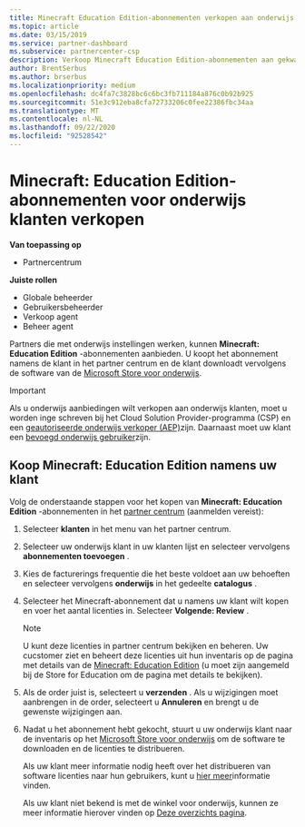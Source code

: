 ```yaml
---
title: Minecraft Education Edition-abonnementen verkopen aan onderwijs klanten
ms.topic: article
ms.date: 03/15/2019
ms.service: partner-dashboard
ms.subservice: partnercenter-csp
description: Verkoop Minecraft Education Edition-abonnementen aan gekwalificeerde onderwijs klanten die ze vervolgens kunnen downloaden uit de micro soft education Store.
author: BrentSerbus
ms.author: brserbus
ms.localizationpriority: medium
ms.openlocfilehash: dc4fa7c3828bc6c6bc3fb711184a876c0b92b925
ms.sourcegitcommit: 51e3c912eba8cfa72733206c0fee22386fbc34aa
ms.translationtype: MT
ms.contentlocale: nl-NL
ms.lasthandoff: 09/22/2020
ms.locfileid: "92528542"
---
```

# <a name="sell-minecraft-education-edition-subscriptions-to-education-customers"></a>Minecraft: Education Edition-abonnementen voor onderwijs klanten verkopen

**Van toepassing op**

-  Partnercentrum

**Juiste rollen**
-   Globale beheerder
-   Gebruikersbeheerder
-   Verkoop agent
-   Beheer agent

Partners die met onderwijs instellingen werken, kunnen **Minecraft: Education Edition** -abonnementen aanbieden. U koopt het abonnement namens de klant in het partner centrum en de klant downloadt vervolgens de software van de [Microsoft Store voor onderwijs](https://educationstore.microsoft.com). 

>[!IMPORTANT]
>Als u onderwijs aanbiedingen wilt verkopen aan onderwijs klanten, moet u worden inge schreven bij het Cloud Solution Provider-programma (CSP) en een [geautoriseerde onderwijs verkoper (AEP)](https://www.mepn.com)zijn. Daarnaast moet uw klant een [bevoegd onderwijs gebruiker](https://www.microsoftvolumelicensing.com/DocumentSearch.aspx?Mode=3&DocumentTypeId=7)zijn.  

 
## <a name="buy-minecraft-education-edition-on-behalf-of-your-customer"></a>Koop **Minecraft: Education Edition** namens uw klant

Volg de onderstaande stappen voor het kopen van **Minecraft: Education Edition** -abonnementen in het [partner centrum](https://partnercenter.microsoft.com/pcv/dashboard/overview
) (aanmelden vereist):

  1.  Selecteer **klanten** in het menu van het partner centrum.
  
  2.  Selecteer uw onderwijs klant in uw klanten lijst en selecteer vervolgens **abonnementen toevoegen** .
  
  3.  Kies de facturerings frequentie die het beste voldoet aan uw behoeften en selecteer vervolgens **onderwijs** in het gedeelte **catalogus** .

  4.  Selecteer het Minecraft-abonnement dat u namens uw klant wilt kopen en voer het aantal licenties in. Selecteer **Volgende: Review** .

      >[!NOTE]
      >U kunt deze licenties in partner centrum bekijken en beheren. Uw cucstomer ziet en beheert deze licenties uit hun inventaris op de pagina met details van de [Minecraft: Education Edition](https://educationstore.microsoft.com/store/details/minecraft-education-edition/9nblggh4r2r6) (u moet zijn aangemeld bij de Store for Education om de pagina met details te bekijken). 

  5.  Als de order juist is, selecteert u **verzenden** . Als u wijzigingen moet aanbrengen in de order, selecteert u **Annuleren** en brengt u de gewenste wijzigingen aan.   

  6.  Nadat u het abonnement hebt gekocht, stuurt u uw onderwijs klant naar de inventaris op het [Microsoft Store voor onderwijs](https://educationstore.microsoft.com) om de software te downloaden en de licenties te distribueren.

      Als uw klant meer informatie nodig heeft over het distribueren van software licenties naar hun gebruikers, kunt u [hier meer](/education/windows/school-get-minecraft#distribute-minecraft)informatie vinden.  
  
      Als uw klant niet bekend is met de winkel voor onderwijs, kunnen ze meer informatie hierover vinden op [Deze overzichts pagina](/microsoft-store/windows-store-for-business-overview).  

